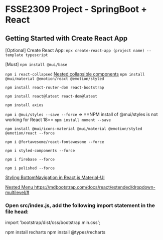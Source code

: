 # FSSE2309 Project - SpringBoot + React

## Getting Started with Create React App

[Optional] Create React App:
`npx create-react-app (project name) --template typescript`

[Must]
`npm install @mui/base`

`npm i react-collapsed`
[Nested collapsible components](https://blog.logrocket.com/create-collapsible-react-components-react-collapsed/)
`npm install @mui/material @emotion/react @emotion/styled`

`npm install react-router-dom react-bootstrap`

`npm install react@latest react-dom@latest`

`npm install axios`

`npm i @mui/styles --save --force` => ==NPM install of @mui/styles is not working for React 18==
`npm install moment --save`

`npm install @mui/icons-material @mui/material @emotion/styled @emotion/react --force`

`npm i @fortawesome/react-fontawesome --force`

`npm i styled-components --force`

`npm i firebase --force` 

`npm i polished --force`

[Styling BottomNavigation in React.js Material-UI](https://stackoverflow.com/questions/54375096/styling-bottomnavigation-in-react-js-material-ui)

[Nested Menu ](https://medium.com/geekculture/creating-a-dropdown-with-nested-menu-items-using-react-mui-bb0c084226da)
https://mdbootstrap.com/docs/react/extended/dropdown-multilevel/#

### Open src/index.js, add the following import statement in the file head:

import 'bootstrap/dist/css/bootstrap.min.css';

npm install recharts
npm install @types/recharts
